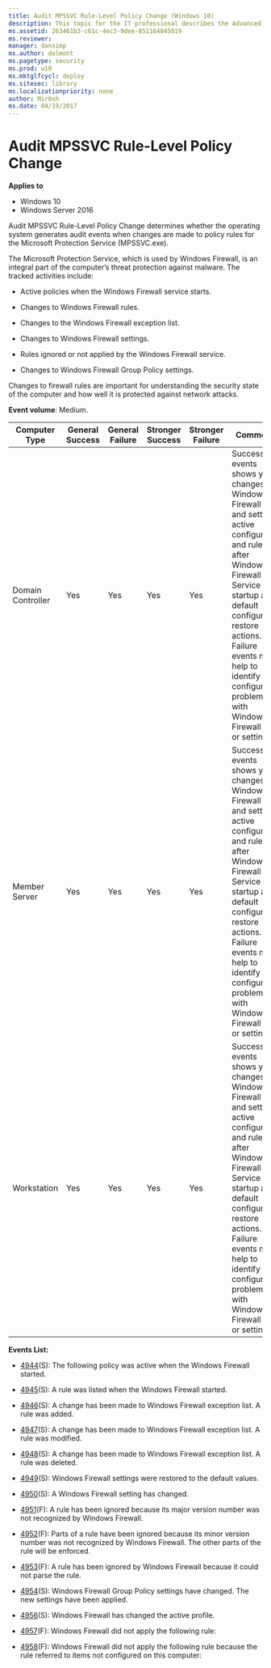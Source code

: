 ```yaml
---
title: Audit MPSSVC Rule-Level Policy Change (Windows 10)
description: This topic for the IT professional describes the Advanced Security Audit policy setting, Audit MPSSVC Rule-Level Policy Change, which determines whether the operating system generates audit events when changes are made to policy rules for the Microsoft Protection Service (MPSSVC.exe).
ms.assetid: 263461b3-c61c-4ec3-9dee-851164845019
ms.reviewer: 
manager: dansimp
ms.author: dolmont
ms.pagetype: security
ms.prod: w10
ms.mktglfcycl: deploy
ms.sitesec: library
ms.localizationpriority: none
author: Mir0sh
ms.date: 04/19/2017
---
```


# Audit MPSSVC Rule-Level Policy Change

**Applies to**
-   Windows 10
-   Windows Server 2016


Audit MPSSVC Rule-Level Policy Change determines whether the operating system generates audit events when changes are made to policy rules for the Microsoft Protection Service (MPSSVC.exe).

The Microsoft Protection Service, which is used by Windows Firewall, is an integral part of the computer’s threat protection against malware. The tracked activities include:

-   Active policies when the Windows Firewall service starts.

-   Changes to Windows Firewall rules.

-   Changes to the Windows Firewall exception list.

-   Changes to Windows Firewall settings.

-   Rules ignored or not applied by the Windows Firewall service.

-   Changes to Windows Firewall Group Policy settings.

Changes to firewall rules are important for understanding the security state of the computer and how well it is protected against network attacks.

**Event volume**: Medium.

| Computer Type     | General Success | General Failure | Stronger Success | Stronger Failure | Comments                                                                                                                                                                                                                                                                                               |
|-------------------|-----------------|-----------------|------------------|------------------|--------------------------------------------------------------------------------------------------------------------------------------------------------------------------------------------------------------------------------------------------------------------------------------------------------|
| Domain Controller | Yes             | Yes             | Yes              | Yes              | Success events shows you changes in Windows Firewall rules and settings, active configuration and rules after Windows Firewall Service startup and default configuration restore actions.<br>Failure events may help to identify configuration problems with Windows Firewall rules or settings. |
| Member Server     | Yes             | Yes             | Yes              | Yes              | Success events shows you changes in Windows Firewall rules and settings, active configuration and rules after Windows Firewall Service startup and default configuration restore actions.<br>Failure events may help to identify configuration problems with Windows Firewall rules or settings. |
| Workstation       | Yes             | Yes             | Yes              | Yes              | Success events shows you changes in Windows Firewall rules and settings, active configuration and rules after Windows Firewall Service startup and default configuration restore actions.<br>Failure events may help to identify configuration problems with Windows Firewall rules or settings. |

**Events List:**

-   [4944](event-4944.md)(S): The following policy was active when the Windows Firewall started.

-   [4945](event-4945.md)(S): A rule was listed when the Windows Firewall started.

-   [4946](event-4946.md)(S): A change has been made to Windows Firewall exception list. A rule was added.

-   [4947](event-4947.md)(S): A change has been made to Windows Firewall exception list. A rule was modified.

-   [4948](event-4948.md)(S): A change has been made to Windows Firewall exception list. A rule was deleted.

-   [4949](event-4949.md)(S): Windows Firewall settings were restored to the default values.

-   [4950](event-4950.md)(S): A Windows Firewall setting has changed.

-   [4951](event-4951.md)(F): A rule has been ignored because its major version number was not recognized by Windows Firewall.

-   [4952](event-4952.md)(F): Parts of a rule have been ignored because its minor version number was not recognized by Windows Firewall. The other parts of the rule will be enforced.

-   [4953](event-4953.md)(F): A rule has been ignored by Windows Firewall because it could not parse the rule.

-   [4954](event-4954.md)(S): Windows Firewall Group Policy settings have changed. The new settings have been applied.

-   [4956](event-4956.md)(S): Windows Firewall has changed the active profile.

-   [4957](event-4957.md)(F): Windows Firewall did not apply the following rule:

-   [4958](event-4958.md)(F): Windows Firewall did not apply the following rule because the rule referred to items not configured on this computer:

